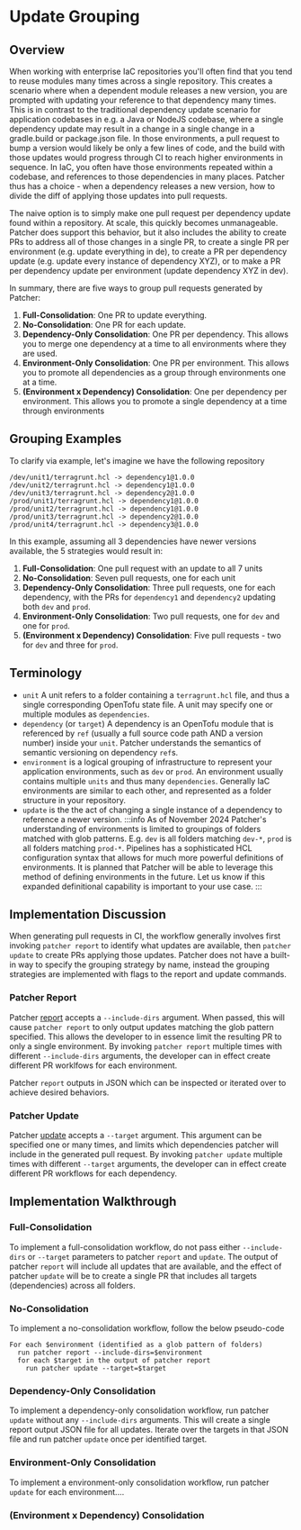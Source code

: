 # Update Grouping

## Overview
When working with enterprise IaC repositories you'll often find that you tend to reuse modules many times across a single repository.  This creates a scenario where when a dependent module releases a new version, you are prompted with updating your reference to that dependency many times.  This is in contrast to the traditional dependency update scenario for application codebases in e.g. a Java or NodeJS codebase, where a single dependency update may result in a change in a single change in a gradle.build or package.json file. In those environments, a pull request to bump a version would likely be only a few lines of code, and the build with those updates would progress through CI to reach higher environments in sequence.  In IaC, you often have those environments repeated within a codebase, and references to those dependencies in many places. Patcher thus has a choice - when a dependency releases a new version, how to divide the diff of applying those updates into pull requests.

The naive option is to simply make one pull request per dependency update found within a repository. At scale, this quickly becomes unmanageable. Patcher does support this behavior, but it also includes the ability to create PRs to address all of those changes in a single PR, to create a single PR per environment (e.g. update everything in de), to create a PR per dependency update (e.g. update every instance of dependency XYZ), or to make a PR per dependency update per environment (update dependency XYZ in dev).

In summary, there are five ways to group pull requests generated by Patcher:
1. **Full-Consolidation**: One PR to update everything.
2. **No-Consolidation**: One PR for each update.
3. **Dependency-Only Consolidation**: One PR per dependency. This allows you to merge one dependency at a time to all environments where they are used.
4. **Environment-Only Consolidation**: One PR per environment. This allows you to promote all dependencies as a group through environments one at a time.
5. **(Environment x Dependency) Consolidation**: One per dependency per environment. This allows you to promote a single dependency at a time through environments

## Grouping Examples
To clarify via example, let's imagine we have the following repository
```
/dev/unit1/terragrunt.hcl -> dependency1@1.0.0
/dev/unit2/terragrunt.hcl -> dependency1@1.0.0
/dev/unit3/terragrunt.hcl -> dependency2@1.0.0
/prod/unit1/terragrunt.hcl -> dependency1@1.0.0
/prod/unit2/terragrunt.hcl -> dependency1@1.0.0
/prod/unit3/terragrunt.hcl -> dependency2@1.0.0
/prod/unit4/terragrunt.hcl -> dependency3@1.0.0
```

In this example, assuming all 3 dependencies have newer versions available, the 5 strategies would result in:
1. **Full-Consolidation**: One pull request with an update to all 7 units
2. **No-Consolidation**: Seven pull requests, one for each unit
3. **Dependency-Only Consolidation**: Three pull requests, one for each dependency, with the PRs for `dependency1` and `dependency2` updating both `dev` and `prod`.
4. **Environment-Only Consolidation**: Two pull requests, one for `dev` and one for `prod`.
5. **(Environment x Dependency) Consolidation**: Five pull requests - two for `dev` and three for `prod`.

## Terminology
* `unit` A unit refers to a folder containing a `terragrunt.hcl` file, and thus a single corresponding OpenTofu state file.  A unit may specify one or multiple modules as `dependencies`.
* `dependency` (or `target`) A dependency is an OpenTofu module that is referenced by `ref` (usually a full source code path AND a version number) inside your `unit`.  Patcher understands the semantics of semantic versioning on dependency `ref`s.
* `environment` is a logical grouping of infrastructure to represent your application environments, such as `dev` or `prod`.  An environment usually contains multiple `units` and thus many `dependencies`.  Generally IaC environments are similar to each other, and represented as a folder structure in your repository.
* `update` is the the act of changing a single instance of a dependency to reference a newer version.
    :::info
    As of November 2024 Patcher's understanding of environments is limited to groupings of folders matched with glob patterns.  E.g. `dev` is all folders matching `dev-*`, `prod` is all folders matching `prod-*`.  Pipelines has a sophisticated HCL configuration syntax that allows for much more powerful definitions of environments.  It is planned that Patcher will be able to leverage this method of defining environments in the future. Let us know if this expanded definitional capability is important to your use case.
    :::

## Implementation Discussion

When generating pull requests in CI, the workflow generally involves first invoking `patcher report` to identify what updates are available, then `patcher update` to create PRs applying those updates. Patcher does not have a built-in way to specify the grouping strategy by name, instead the grouping strategies are implemented with flags to the report and update commands.

### Patcher Report

Patcher [report](/2.0/reference/patcher/#report) accepts a `--include-dirs` argument. When passed, this will cause `patcher report` to only output updates matching the glob pattern specified. This allows the developer to in essence limit the resulting PR to only a single environment. By invoking `patcher report` multiple times with different `--include-dirs` arguments, the developer can in effect create different PR worklfows for each environment.

Patcher `report` outputs in JSON which can be inspected or iterated over to achieve desired behaviors.

### Patcher Update

Patcher [update](/2.0/reference/patcher/#update) accepts a `--target` argument. This argument can be specified one or many times, and limits which dependencies patcher will include in the generated pull request. By invoking `patcher update` multiple times with different `--target` arguments, the developer can in effect create different PR workflows for each dependency.

## Implementation Walkthrough

### Full-Consolidation
To implement a full-consolidation workflow, do not pass either `--include-dirs` or `--target` parameters to patcher `report` and `update`.  The output of patcher `report` will include all updates that are available, and the effect of patcher `update` will be to create a single PR that includes all targets (dependencies) across all folders.
### No-Consolidation
To implement a no-consolidation workflow, follow the below pseudo-code
```
For each $environment (identified as a glob pattern of folders)
  run patcher report --include-dirs=$environment
  for each $target in the output of patcher report
    run patcher update --target=$target
```

### Dependency-Only Consolidation
To implement a dependency-only consolidation workflow, run patcher `update` without any `--include-dirs` arguments.  This will create a single report output JSON file for all updates. Iterate over the targets in that JSON file and run patcher `update` once per identified target.

### Environment-Only Consolidation
To implement a environment-only consolidation workflow, run patcher `update` for each environment....

### (Environment x Dependency) Consolidation